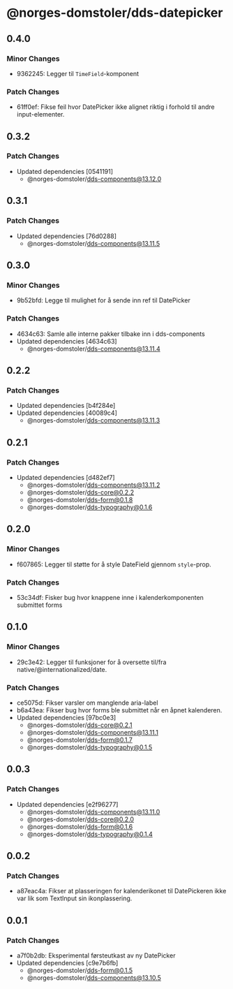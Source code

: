 # @norges-domstoler/dds-datepicker

## 0.4.0

### Minor Changes

- 9362245: Legger til `TimeField`-komponent

### Patch Changes

- 61ff0ef: Fikse feil hvor DatePicker ikke alignet riktig i forhold til andre input-elementer.

## 0.3.2

### Patch Changes

- Updated dependencies [0541191]
  - @norges-domstoler/dds-components@13.12.0

## 0.3.1

### Patch Changes

- Updated dependencies [76d0288]
  - @norges-domstoler/dds-components@13.11.5

## 0.3.0

### Minor Changes

- 9b52bfd: Legge til mulighet for å sende inn ref til DatePicker

### Patch Changes

- 4634c63: Samle alle interne pakker tilbake inn i dds-components
- Updated dependencies [4634c63]
  - @norges-domstoler/dds-components@13.11.4

## 0.2.2

### Patch Changes

- Updated dependencies [b4f284e]
- Updated dependencies [40089c4]
  - @norges-domstoler/dds-components@13.11.3

## 0.2.1

### Patch Changes

- Updated dependencies [d482ef7]
  - @norges-domstoler/dds-components@13.11.2
  - @norges-domstoler/dds-core@0.2.2
  - @norges-domstoler/dds-form@0.1.8
  - @norges-domstoler/dds-typography@0.1.6

## 0.2.0

### Minor Changes

- f607865: Legger til støtte for å style DateField gjennom `style`-prop.

### Patch Changes

- 53c34df: Fisker bug hvor knappene inne i kalenderkomponenten submittet forms

## 0.1.0

### Minor Changes

- 29c3e42: Legger til funksjoner for å oversette til/fra native/@internationalized/date.

### Patch Changes

- ce5075d: Fikser varsler om manglende aria-label
- b6a43ea: Fikser bug hvor forms ble submittet når en åpnet kalenderen.
- Updated dependencies [97bc0e3]
  - @norges-domstoler/dds-core@0.2.1
  - @norges-domstoler/dds-components@13.11.1
  - @norges-domstoler/dds-form@0.1.7
  - @norges-domstoler/dds-typography@0.1.5

## 0.0.3

### Patch Changes

- Updated dependencies [e2f96277]
  - @norges-domstoler/dds-components@13.11.0
  - @norges-domstoler/dds-core@0.2.0
  - @norges-domstoler/dds-form@0.1.6
  - @norges-domstoler/dds-typography@0.1.4

## 0.0.2

### Patch Changes

- a87eac4a: Fikser at plasseringen for kalenderikonet til DatePickeren ikke var lik som TextInput sin ikonplassering.

## 0.0.1

### Patch Changes

- a7f0b2db: Eksperimental førsteutkast av ny DatePicker
- Updated dependencies [c9e7b6fb]
  - @norges-domstoler/dds-form@0.1.5
  - @norges-domstoler/dds-components@13.10.5
